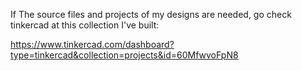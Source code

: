 If The source files and projects of my designs are needed, go check tinkercad at this collection I've built:

https://www.tinkercad.com/dashboard?type=tinkercad&collection=projects&id=60MfwvoFpN8